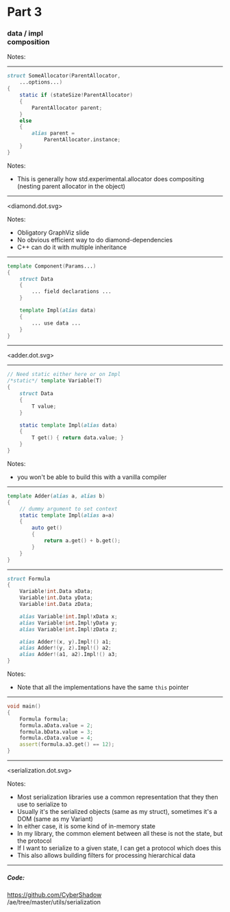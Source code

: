 # Part 3

### data / impl<br>composition

Notes:

----

```d
struct SomeAllocator(ParentAllocator, 
	...options...)
{
    static if (stateSize!ParentAllocator)
	{
        ParentAllocator parent;
	}
    else
	{
        alias parent = 
			ParentAllocator.instance;
	}
}
```

Notes:
- This is generally how std.experimental.allocator does compositing
  (nesting parent allocator in the object)

----

<diamond.dot.svg>

<style> <ID> img { height: 350px; } </style>

Notes:
- Obligatory GraphViz slide
- No obvious efficient way to do diamond-dependencies
- C++ can do it with multiple inheritance

----

```d
template Component(Params...)
{
	struct Data
	{
		... field declarations ...
	}

	template Impl(alias data)
	{
		... use data ...
	}
}
```

----

<adder.dot.svg>

<style> <ID> img { height: 350px; } </style>

----

```d
// Need static either here or on Impl
/*static*/ template Variable(T)
{
	struct Data
	{
		T value;
	}

	static template Impl(alias data)
	{
		T get() { return data.value; }
	}
}
```

Notes:
- you won't be able to build this with a vanilla compiler

----

```d
template Adder(alias a, alias b)
{
	// dummy argument to set context
	static template Impl(alias a=a)
	{
		auto get()
		{
			return a.get() + b.get();
		}
	}
}
```

----

```d
struct Formula
{
	Variable!int.Data xData;
	Variable!int.Data yData;
	Variable!int.Data zData;

	alias Variable!int.Impl!xData x;
	alias Variable!int.Impl!yData y;
	alias Variable!int.Impl!zData z;

	alias Adder!(x, y).Impl!() a1;
	alias Adder!(y, z).Impl!() a2;
	alias Adder!(a1, a2).Impl!() a3;
}
```

Notes:
- Note that all the implementations have the same `this` pointer

----

```d
void main()
{
	Formula formula;
	formula.aData.value = 2;
	formula.bData.value = 3;
	formula.cData.value = 4;
	assert(formula.a3.get() == 12);
}
```

----

<serialization.dot.svg>

<style> <ID> img { height: 350px; } </style>

Notes:
- Most serialization libraries use a common representation that they then use to serialize to
- Usually it's the serialized objects (same as my struct), sometimes it's a DOM (same as my Variant)
- In either case, it is some kind of in-memory state
- In my library, the common element between all these is not the state, but the protocol
- If I want to serialize to a given state, I can get a protocol which does this
- This also allows building filters for processing hierarchical data

----

##### Code:

<a href="https://github.com/CyberShadow/ae/tree/master/utils/serialization">https://github.com/CyberShadow<br>/ae/tree/master/utils/serialization</a>
